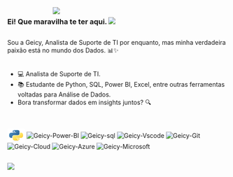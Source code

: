 <img align="right" src="https://www.novida.com.br/wp-content/uploads/2018/09/Big-data-na-industria.jpg" max-width="400px" width="400px" align="right">

<h3 align="left"> Ei! Que maravilha te ter aqui. <img src="https://images.emojiterra.com/google/noto-emoji/animated-emoji/2728.gif" width="30px"></h3>

##

Sou a Geicy, Analista de Suporte de TI por enquanto, mas minha verdadeira paixão está no mundo dos Dados. 📊✨

##

- 💻 Analista de Suporte de TI.
- 📚 Estudante de Python, SQL, Power BI, Excel, entre outras ferramentas voltadas para Análise de Dados.
- Bora transformar dados em insights juntos? 🔍

##

  <div style="display: inline_block"><br>
  <img align="center" alt="Geicy-Python" height="30" width="40" src="https://raw.githubusercontent.com/devicons/devicon/master/icons/python/python-original.svg" />
  <img align="center" alt="Geicy-Power-BI" height="60" width="50" src="https://upload.wikimedia.org/wikipedia/commons/c/cf/New_Power_BI_Logo.svg" />
  <img align="center" alt="Geicy-sql" height="30" width="40" src="https://www.svgrepo.com/show/331760/sql-database-generic.svg" />
  <img align="center" alt="Geicy-Vscode" height="30" width="40" src="https://cdn.jsdelivr.net/gh/devicons/devicon/icons/vscode/vscode-original.svg" />
  <img align="center" alt="Geicy-Git" height="30" width="40" src="https://cdn.jsdelivr.net/gh/devicons/devicon/icons/git/git-original.svg" />
  <img align="center" alt="Geicy-Cloud" height="30" width="40" src="https://cdn.jsdelivr.net/gh/devicons/devicon/icons/googlecloud/googlecloud-plain.svg" />
  <img align="center" alt="Geicy-Azure" height="30" width="40" src="https://www.svgrepo.com/show/331302/azure-v2.svg" />
  <img align="center" alt="Geicy-Microsoft" height="30" width="40" src="https://upload.wikimedia.org/wikipedia/commons/thumb/4/44/Microsoft_logo.svg/2048px-Microsoft_logo.svg.png">
  </div>
 
##

<div> 
  <a href="https://www.linkedin.com/in/geicyane-clemente-851155163/" target="_blank"><img src="https://img.shields.io/badge/-LinkedIn-%230077B5?style=for-the-badge&logo=linkedin&logoColor=white" target="_blank"></a></a>  
</div>
